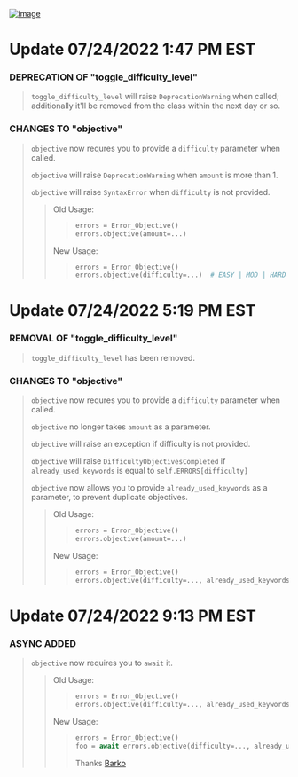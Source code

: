 <a href="https://ibb.co/dQJ9hBc"><img src="https://i.ibb.co/2jY2bq6/image.png" alt="image" border="0"></a>

# Update 07/24/2022 1:47 PM EST
### DEPRECATION OF "toggle_difficulty_level"
> ``toggle_difficulty_level`` will raise `DeprecationWarning` when called; additionally it'll be removed from the class within the next day or so.

### CHANGES TO "objective"
> ``objective`` now requres you to provide a ``difficulty`` parameter when called.
> 
> ``objective`` will raise ``DeprecationWarning`` when ``amount`` is more than 1.
> 
> ``objective`` will raise ``SyntaxError`` when ``difficulty`` is not provided.
> 
> > Old Usage:
> > > ```python
> > > errors = Error_Objective()
> > > errors.objective(amount=...)
> > > ```
> > New Usage:
> > > ```python
> > > errors = Error_Objective()
> > > errors.objective(difficulty=...)  # EASY | MOD | HARD
> > > ```
> > > 
> > > 
# Update 07/24/2022 5:19 PM EST
### REMOVAL OF "toggle_difficulty_level"
> ``toggle_difficulty_level`` has been removed.

### CHANGES TO "objective"
> ``objective`` now requres you to provide a ``difficulty`` parameter when called.
> 
> ``objective`` no longer takes ``amount`` as a parameter.
> 
> ``objective`` will raise an exception if difficulty is not provided.
> 
> ``objective`` will raise ``DifficultyObjectivesCompleted`` if ``already_used_keywords`` is equal to ``self.ERRORS[difficulty]``
> 
> ``objective`` now allows you to provide ``already_used_keywords`` as a parameter, to prevent duplicate objectives.
> > Old Usage:
> > > ```python
> > > errors = Error_Objective()
> > > errors.objective(amount=...)
> > > ```
> > New Usage:
> > > ```python
> > > errors = Error_Objective()
> > > errors.objective(difficulty=..., already_used_keywords= list | None)  # EASY | MOD | HARD
> > > ```

# Update 07/24/2022 9:13 PM EST
### ASYNC ADDED 

> ``objective`` now requires you to ``await`` it.
> > Old Usage:
> > > ```python
> > > errors = Error_Objective()
> > > errors.objective(difficulty=..., already_used_keywords= list | None)
> > > ```
> > New Usage:
> > > ```python
> > > errors = Error_Objective()
> > > foo = await errors.objective(difficulty=..., already_used_keywords= list | None)
> > > ```
> > > Thanks [Barko]
> 
> [Barko]: https://github.com/bark-o